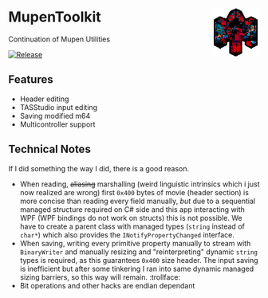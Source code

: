 # MupenToolkit <img src="https://github.com/Aurumaker72/MupenToolkit/blob/main/logo.png" align="right" /> 
Continuation of Mupen Utilities

[![Release](https://img.shields.io/github/v/release/Aurumaker72/MupenToolkit?label=Release)](https://github.com/Aurumaker72/MupenToolkit/releases)


## Features
  - Header editing
  - TASStudio input editing
  - Saving modified m64
  - Multicontroller support

## Technical Notes
If I did something the way I did, there is a good reason.

  - When reading, ~~aliasing~~ marshalling (weird linguistic intrinsics which i just now realized are wrong) first `0x400` bytes of movie (header section) is more concise than reading every field manually, *but* due to a sequential managed structure required on C# side and this app interacting with WPF (WPF bindings do not work on structs) this is not possible. We have to create a parent class with managed types (`string` instead of `char*`) which also provides the `INotifyPropertyChanged` interface.
  - When saving, writing every primitive property manually to stream with `BinaryWriter` and manually resizing and "reinterpreting" dynamic `string` types is required, as this guarantees `0x400` size header. The input saving is inefficient but after some tinkering I ran into same dynamic managed sizing barriers, so this way will remain. :trollface:   
  - Bit operations and other hacks are endian dependant
